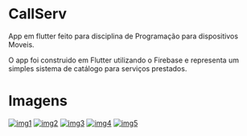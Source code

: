 # CallServ

App em flutter feito para disciplina de Programação para dispositivos Moveis.

O app foi construido em Flutter utilizando o Firebase e representa um simples sistema de catálogo para serviços prestados. 


# Imagens

<a href="https://ibb.co/3BQm0MJ"><img src="https://i.ibb.co/72LtGR9/img1.png" alt="img1" border="0"></a>
<a href="https://ibb.co/CtnBSb4"><img src="https://i.ibb.co/JdznSv8/img2.png" alt="img2" border="0"></a>
<a href="https://ibb.co/mCfqZ4S"><img src="https://i.ibb.co/7JsWMKb/img3.png" alt="img3" border="0"></a>
<a href="https://ibb.co/Ldjfr2h"><img src="https://i.ibb.co/chfdw7X/img4.png" alt="img4" border="0"></a>
<a href="https://ibb.co/GM6pYvD"><img src="https://i.ibb.co/yk9PvnC/img5.png" alt="img5" border="0"></a>
